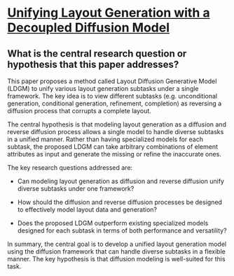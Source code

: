 # [Unifying Layout Generation with a Decoupled Diffusion Model](https://arxiv.org/abs/2303.05049)

## What is the central research question or hypothesis that this paper addresses?

 This paper proposes a method called Layout Diffusion Generative Model (LDGM) to unify various layout generation subtasks under a single framework. The key idea is to view different subtasks (e.g. unconditional generation, conditional generation, refinement, completion) as reversing a diffusion process that corrupts a complete layout. 

The central hypothesis is that modeling layout generation as a diffusion and reverse diffusion process allows a single model to handle diverse subtasks in a unified manner. Rather than having specialized models for each subtask, the proposed LDGM can take arbitrary combinations of element attributes as input and generate the missing or refine the inaccurate ones.

The key research questions addressed are:

- Can modeling layout generation as diffusion and reverse diffusion unify diverse subtasks under one framework?

- How should the diffusion and reverse diffusion processes be designed to effectively model layout data and generation?

- Does the proposed LDGM outperform existing specialized models designed for each subtask in terms of both performance and versatility?

In summary, the central goal is to develop a unified layout generation model using the diffusion framework that can handle diverse subtasks in a flexible manner. The key hypothesis is that diffusion modeling is well-suited for this task.
